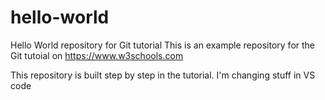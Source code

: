# hello-world
Hello World repository for Git tutorial
This is an example repository for the Git tutoial on https://www.w3schools.com

This repository is built step by step in the tutorial.
I'm changing stuff in VS code